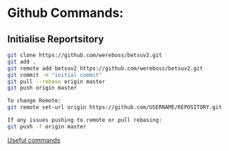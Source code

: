 

# Github Commands:

## Initialise Reportsitory
```bash
git clone https://github.com/wereboss/betsuv2.git
git add .
git remote add betsuv2 https://github.com/wereboss/betsuv2.git
git commit -m "initial commit"
git pull --rebase origin master
git push origin master

To change Remote:
git remote set-url origin https://github.com/USERNAME/REPOSITORY.git

If any issues pushing to remote or pull rebasing:
git push -f origin master

```

[Useful commands](https://github.com/joshnh/Git-Commands)
